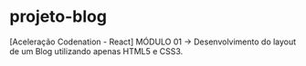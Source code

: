 # projeto-blog
[Aceleração Codenation - React] MÓDULO 01 -> Desenvolvimento do layout de um Blog utilizando apenas HTML5 e CSS3.
